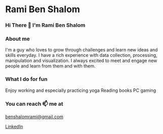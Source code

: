 # Rami Ben Shalom

### Hi There 👋 I'm Rami Ben Shalom

### About me
I'm a guy who loves to grow through challenges and learn new ideas and skills everyday. I have a rich experience with data collection, processing, manipulation and visualization.
I always excited to meet and engage new people and learn from them and with them.

### What I do for fun
Enjoy working and especially practicing yoga
Reading books
PC gaming

### You can reach 📫 me at
benshalomrami@gmail.com

[LinkedIn](www.linkedin.com/in/rami-ben-shalom-865886202)
